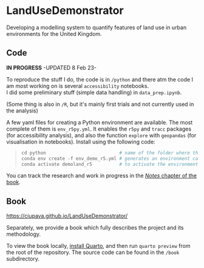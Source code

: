 # LandUseDemonstrator
Developing a modelling system to quantify features of land use in urban environments for the United Kingdom.

## Code

**IN PROGRESS** -UPDATED 8 Feb 23-

To reproduce the stuff I do, the code is in `/python` and there atm the code I am most working on is several `accessibility` notebooks.  
I did some preliminary stuff (simple data handling) in `data_prep.ipynb`.

(Some thing is also in `/R`, but it's mainly first trials and not currently used in the analysis)

A few yaml files for creating a Python environment are available.
The most complete of them is `env_r5py.yml`.
It enables the `r5py` and `tracc` packages (for accessibility analysis), and also the function `explore` with `geopandas` (for visualisation in notebooks).
Install using the following code:

> ```python
> cd python                           # name of the folder where the yml is located
> conda env create -f env_demo_r5.yml # generates an environment called "demoland_r5"
> conda activate demoland_r5          # to activate the environment

You can track the research and work in progress in the [*Notes* chapter of the book](https://ciupava.github.io/LandUseDemonstrator/notes.html).


## Book

https://ciupava.github.io/LandUseDemonstrator/

Separately, we provide a book which fully describes the project and its methodology.

To view the book locally, [install Quarto](https://quarto.org/), and then run `quarto preview` from the root of the repository.
The source code can be found in the `/book` subdirectory.
